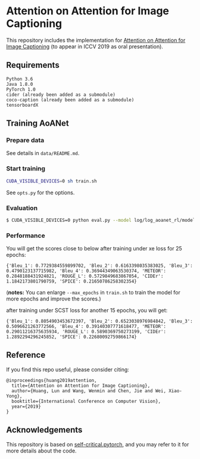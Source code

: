 # Attention on Attention for Image Captioning

This repository includes the implementation for [Attention on Attention for Image Captioning](https://arxiv.org/abs/1908.06954) (to appear in ICCV 2019 as oral presentation).

## Requirements
```
Python 3.6
Java 1.8.0
PyTorch 1.0
cider (already been added as a submodule)
coco-caption (already been added as a submodule)
tensorboardX
```

## Training AoANet

### Prepare data

See details in `data/README.md`.

### Start training

```bash
CUDA_VISIBLE_DEVICES=0 sh train.sh
```

See `opts.py` for the options.


### Evaluation

```bash
$ CUDA_VISIBLE_DEVICES=0 python eval.py --model log/log_aoanet_rl/model.pth --infos_path log/log_aoanet_rl/infos_aoanet.pkl  --dump_images 0 --dump_json 1 --num_images -1 --language_eval 1 --beam_size 2 --batch_size 100 --split test
```

### Performance
You will get the scores close to below after training under xe loss for 25 epochs:
```
{'Bleu_1': 0.7729384559899702, 'Bleu_2': 0.6163398035383025, 'Bleu_3': 0.4790123137715982, 'Bleu_4': 0.36944349063530374, 'METEOR': 0.2848188431924821, 'ROUGE_L': 0.5729849683867054, 'CIDEr': 1.1842173801790759, 'SPICE': 0.21650786258302354}
```
(**notes:** You can enlarge `--max_epochs` in `train.sh` to train the model for more epochs and improve the scores.)

after training under SCST loss for another 15 epochs, you will get:
```
{'Bleu_1': 0.8054903453672397, 'Bleu_2': 0.6523038976984842, 'Bleu_3': 0.5096621263772566, 'Bleu_4': 0.39140307771618477, 'METEOR': 0.29011216375635934, 'ROUGE_L': 0.5890369750273199, 'CIDEr': 1.2892294296245852, 'SPICE': 0.22680092759866174}
```


## Reference

If you find this repo useful, please consider citing:

```
@inproceedings{huang2019attention,
  title={Attention on Attention for Image Captioning},
  author={Huang, Lun and Wang, Wenmin and Chen, Jie and Wei, Xiao-Yong},
  booktitle={International Conference on Computer Vision},
  year={2019}
}
```

## Acknowledgements

This repository is based on [self-critical.pytorch](https://github.com/ruotianluo/self-critical.pytorch), and you may refer to it for more details about the code.